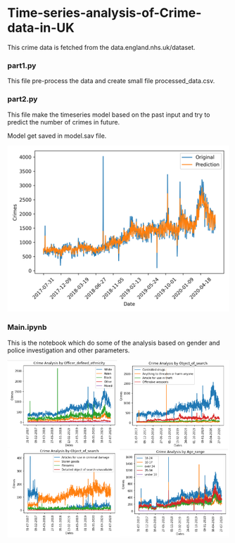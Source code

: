 # Time-series-analysis-of-Crime-data-in-UK
This crime data is fetched from the data.england.nhs.uk/dataset.

### part1.py
This file pre-process the data and create small file processed_data.csv.

### part2.py
This file make the timeseries model based on the past input and try to predict the number of crimes in future. 

Model get saved in model.sav file.

![alt text](https://github.com/MachineLearning-Nerd/Time-series-analysis-of-Crime-data-in-UK/blob/master/Images/Prediction_vs_original.png)

### Main.ipynb
This is the notebook which do some of the analysis based on gender and police investigation and other parameters.

![alt text](https://github.com/MachineLearning-Nerd/Time-series-analysis-of-Crime-data-in-UK/blob/master/Images/NotebookOutput.png)
